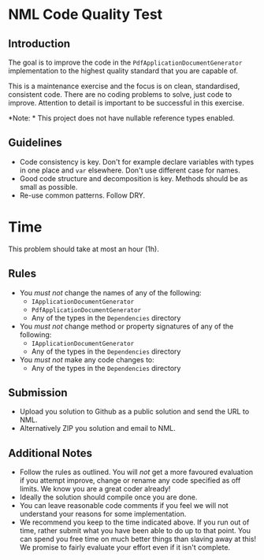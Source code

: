 ﻿# NML Code Quality Test
## Introduction
The goal is to improve the code in the `PdfApplicationDocumentGenerator` 
implementation to the highest quality standard that you are capable of. 

This is a maintenance exercise and the focus is on clean, standardised,
consistent code. There are no coding problems to solve, just code to improve.
Attention to detail is important to be successful in this exercise.

*Note: * This project does not have nullable reference types enabled.

## Guidelines
- Code consistency is key. Don't for example declare variables with types in one place and `var` elsewhere. Don't use different case for names.
- Good code structure and decomposition is key. Methods should be as small as possible.
- Re-use common patterns. Follow DRY.

# Time
This problem should take at most an hour (1h). 

## Rules
  - You *must not* change the names of any of the following:
    - `IApplicationDocumentGenerator`
    - `PdfApplicationDocumentGenerator`
    - Any of the types in the `Dependencies` directory
  - You *must not*  change method or property signatures of any of the following:
    - `IApplicationDocumentGenerator`
    - Any of the types in the `Dependencies` directory
  - You *must not*  make any code changes to:
    - Any of the types in the `Dependencies` directory
  
 ## Submission
  - Upload you solution to Github as a public solution and send the URL to NML. 
  - Alternatively ZIP you solution and email to NML.    
  
  ## Additional Notes
  - Follow the rules as outlined. You will *not* get a more favoured 
    evaluation if you attempt improve, change or rename any code specified 
    as off limits. We know you are a great coder already!
  - Ideally the solution should compile once you are done.
  - You can leave reasonable code comments if you feel we 
    will not understand your reasons for some implementation.
  - We recommend you keep to the time indicated above. If
    you run out of time, rather submit what you have been able
    to do up to that point. You can spend you free time on
    much better things than slaving away at this! We promise to fairly evaluate your 
    effort even if it isn't complete.    
